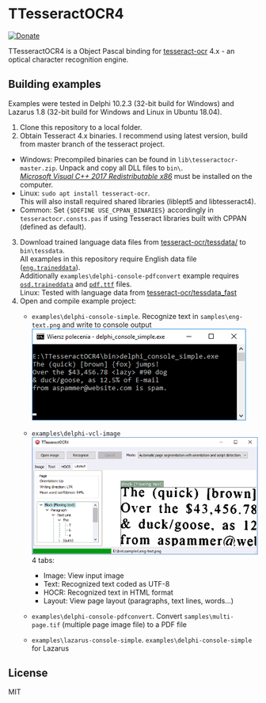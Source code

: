 # TTesseractOCR4
[![Donate](https://www.paypalobjects.com/en_US/i/btn/btn_donateCC_LG.gif)](https://www.paypal.com/cgi-bin/webscr?cmd=_s-xclick&hosted_button_id=SSCM9JJLXA8UC)

TTesseractOCR4 is a Object Pascal binding for [tesseract-ocr](https://github.com/tesseract-ocr/tesseract) 4.x - an optical character recognition engine.

## Building examples
Examples were tested in Delphi 10.2.3 (32-bit build for Windows) and Lazarus 1.8 (32-bit build for Windows and Linux in Ubuntu 18.04).

1. Clone this repository to a local folder.
2. Obtain Tesseract 4.x binaries. I recommend using latest version, build from master branch of the tesseract project. 
  - Windows: Precompiled binaries can be found in `lib\tesseractocr-master.zip`. Unpack and copy all DLL files to `bin\`.  
  [*Microsoft Visual C++ 2017 Redistributable x86*](https://go.microsoft.com/fwlink/?LinkId=746571) must be installed on the computer.  
  - Linux: `sudo apt install tesseract-ocr`.  
  This will also install required shared libraries (liblept5 and libtesseract4).
  - Common: Set `{$DEFINE USE_CPPAN_BINARIES}` accordingly in `tesseractocr.consts.pas` if using Tesseract libraries built with CPPAN (defined as default).
3. Download trained language data files from [tesseract-ocr/tessdata/](https://github.com/tesseract-ocr/tessdata/) to `bin\tessdata`.  
All examples in this repository require English data file ([`eng.traineddata`](https://github.com/tesseract-ocr/tessdata/blob/master/eng.traineddata)).  
Additionally `examples\delphi-console-pdfconvert` example requires [`osd.traineddata`](https://github.com/tesseract-ocr/tessdata/blob/master/osd.traineddata) and [`pdf.ttf`](https://github.com/tesseract-ocr/tesseract/blob/master/tessdata/pdf.ttf) files.  
Linux: Tested with language data from [tesseract-ocr/tessdata_fast](https://github.com/tesseract-ocr/tessdata_fast)
4. Open and compile example project: 
   - `examples\delphi-console-simple`. Recognize text in `samples\eng-text.png` and write to console output
   ![delphi-console-simple](examples/delphi-console-simple/delphi-console-simple.png)
   
   - `examples\delphi-vcl-image`  
   ![delphi-vcl-image](examples/delphi-vcl-image/delphi-vcl-image.gif)  
   4 tabs: 
      - Image: View input image
      - Text: Recognized text coded as UTF-8
      - HOCR: Recognized text in HTML format
      - Layout: View page layout (paragraphs, text lines, words...) 
    
   - `examples\delphi-console-pdfconvert`. Convert `samples\multi-page.tif` (multiple page image file) to a PDF file
   - `examples\lazarus-console-simple`. `examples\delphi-console-simple` for Lazarus 

## License
MIT
